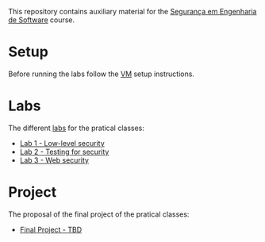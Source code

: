 
This repository contains auxiliary material for the [Segurança em Engenharia de Software](https://sigarra.up.pt/fcup/pt/ucurr_geral.ficha_uc_view?pv_ocorrencia_id=507373) course.

# Setup

Before running the labs follow the [VM](vm) setup instructions.

# Labs 

The different [labs](labs) for the pratical classes:
* [Lab 1 - Low-level security](labs/Lab1.md)
* [Lab 2 - Testing for security](labs/Lab2.md)
* [Lab 3 - Web security](labs/Lab3.md)

# Project

The proposal of the final project of the pratical classes:
* [Final Project - TBD](project/Project.md)

